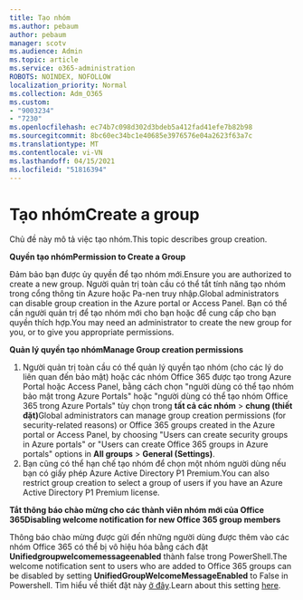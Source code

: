 ```yaml
---
title: Tạo nhóm
ms.author: pebaum
author: pebaum
manager: scotv
ms.audience: Admin
ms.topic: article
ms.service: o365-administration
ROBOTS: NOINDEX, NOFOLLOW
localization_priority: Normal
ms.collection: Adm_O365
ms.custom:
- "9003234"
- "7230"
ms.openlocfilehash: ec74b7c098d302d3bdeb5a412fad41efe7b82b98
ms.sourcegitcommit: 8bc60ec34bc1e40685e3976576e04a2623f63a7c
ms.translationtype: MT
ms.contentlocale: vi-VN
ms.lasthandoff: 04/15/2021
ms.locfileid: "51816394"
---
```

# <a name="create-a-group"></a><span data-ttu-id="36c91-102">Tạo nhóm</span><span class="sxs-lookup"><span data-stu-id="36c91-102">Create a group</span></span>

<span data-ttu-id="36c91-103">Chủ đề này mô tả việc tạo nhóm.</span><span class="sxs-lookup"><span data-stu-id="36c91-103">This topic describes group creation.</span></span>

<span data-ttu-id="36c91-104">**Quyền tạo nhóm**</span><span class="sxs-lookup"><span data-stu-id="36c91-104">**Permission to Create a Group**</span></span>

<span data-ttu-id="36c91-105">Đảm bảo bạn được ủy quyền để tạo nhóm mới.</span><span class="sxs-lookup"><span data-stu-id="36c91-105">Ensure you are authorized to create a new group.</span></span> <span data-ttu-id="36c91-106">Người quản trị toàn cầu có thể tắt tính năng tạo nhóm trong cổng thông tin Azure hoặc Pa-nen truy nhập.</span><span class="sxs-lookup"><span data-stu-id="36c91-106">Global administrators can disable group creation in the Azure portal or Access Panel.</span></span> <span data-ttu-id="36c91-107">Bạn có thể cần người quản trị để tạo nhóm mới cho bạn hoặc để cung cấp cho bạn quyền thích hợp.</span><span class="sxs-lookup"><span data-stu-id="36c91-107">You may need an administrator to create the new group for you, or to give you appropriate permissions.</span></span>

<span data-ttu-id="36c91-108">**Quản lý quyền tạo nhóm**</span><span class="sxs-lookup"><span data-stu-id="36c91-108">**Manage Group creation permissions**</span></span>

1. <span data-ttu-id="36c91-109">Người quản trị toàn cầu có thể quản lý quyền tạo nhóm (cho các lý do liên quan đến bảo mật) hoặc các nhóm Office 365 được tạo trong Azure Portal hoặc Access Panel, bằng cách chọn "người dùng có thể tạo nhóm bảo mật trong Azure Portals" hoặc "người dùng có thể tạo nhóm Office 365 trong Azure Portals" tùy chọn trong **tất cả các nhóm**  >  **chung (thiết đặt)**</span><span class="sxs-lookup"><span data-stu-id="36c91-109">Global administrators can manage group creation permissions (for security-related reasons) or Office 365 groups created in the Azure portal or Access Panel, by choosing "Users can create security groups in Azure portals" or "Users can create Office 365 groups in Azure portals" options in **All groups** > **General (Settings)**.</span></span>
2. <span data-ttu-id="36c91-110">Bạn cũng có thể hạn chế tạo nhóm để chọn một nhóm người dùng nếu bạn có giấy phép Azure Active Directory P1 Premium.</span><span class="sxs-lookup"><span data-stu-id="36c91-110">You can also restrict group creation to select a group of users if you have an Azure Active Directory P1 Premium license.</span></span>

<span data-ttu-id="36c91-111">**Tắt thông báo chào mừng cho các thành viên nhóm mới của Office 365**</span><span class="sxs-lookup"><span data-stu-id="36c91-111">**Disabling welcome notification for new Office 365 group members**</span></span>

<span data-ttu-id="36c91-112">Thông báo chào mừng được gửi đến những người dùng được thêm vào các nhóm Office 365 có thể bị vô hiệu hóa bằng cách đặt **Unifiedgroupwelcomemessageenabled** thành false trong PowerShell.</span><span class="sxs-lookup"><span data-stu-id="36c91-112">The welcome notification sent to users who are added to Office 365 groups can be disabled by setting **UnifiedGroupWelcomeMessageEnabled** to False in Powershell.</span></span> <span data-ttu-id="36c91-113">Tìm hiểu về thiết đặt này [ở đây](https://docs.microsoft.com/powershell/module/exchange/set-unifiedgroup?view=exchange-ps&preserve-view=true).</span><span class="sxs-lookup"><span data-stu-id="36c91-113">Learn about this setting [here](https://docs.microsoft.com/powershell/module/exchange/set-unifiedgroup?view=exchange-ps&preserve-view=true).</span></span>

